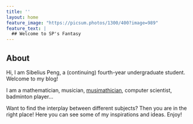 ```yaml
---
title: ''
layout: home
feature_image: "https://picsum.photos/1300/400?image=989"
feature_text: |
  ## Welcome to SP's Fantasy
---
```

## About
Hi, I am Sibelius Peng, a (continuing) fourth-year undergraduate student. Welcome to my blog!

I am a mathematician, musician, [musimathician](http://www.musimathics.com/), computer scientist, badminton player...

Want to find the interplay between different subjects? Then you are in the right place! Here you can see some of my inspirations and ideas. Enjoy!
